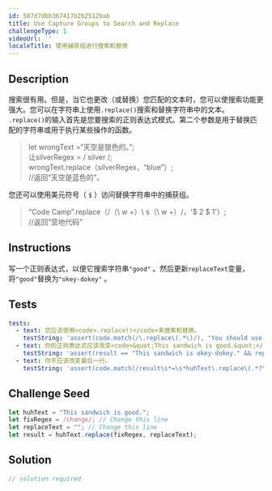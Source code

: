 ```yaml
---
id: 587d7dbb367417b2b2512bab
title: Use Capture Groups to Search and Replace
challengeType: 1
videoUrl: ''
localeTitle: 使用捕获组进行搜索和替换
---
```


## Description
<section id="description">搜索很有用。但是，当它也更改（或替换）您匹配的文本时，您可以使搜索功能更强大。您可以在字符串上使用<code>.replace()</code>搜索和替换字符串中的文本。 <code>.replace()</code>的输入首先是您要搜索的正则表达式模式。第二个参数是用于替换匹配的字符串或用于执行某些操作的函数。 <blockquote> let wrongText =“天空是银色的。”; <br>让silverRegex = / silver /; <br> wrongText.replace（silverRegex，“blue”）; <br> //返回“天空是蓝色的”。 </blockquote>您还可以使用美元符号（ <code>$</code> ）访问替换字符串中的捕获组。 <blockquote> “Code Camp”.replace（/（\ w +）\ s（\ w +）/，&#39;$ 2 $ 1&#39;）; <br> //返回“营地代码” </blockquote></section>

## Instructions
<section id="instructions">写一个正则表达式，以便它搜索字符串<code>&quot;good&quot;</code> 。然后更新<code>replaceText</code>变量，将<code>&quot;good&quot;</code>替换为<code>&quot;okey-dokey&quot;</code> 。 </section>

## Tests
<section id='tests'>

```yml
tests:
  - text: 您应该使用<code>.replace()</code>来搜索和替换。
    testString: 'assert(code.match(/\.replace\(.*\)/), "You should use <code>.replace()</code> to search and replace.");'
  - text: 你的正则表达式应该改变<code>&quot;This sandwich is good.&quot;</code> <code>&quot;This sandwich is okey-dokey.&quot;</code>
    testString: 'assert(result == "This sandwich is okey-dokey." && replaceText === "okey-dokey", "Your regex should change <code>"This sandwich is good."</code> to <code>"This sandwich is okey-dokey."</code>");'
  - text: 你不应该改变最后一行。
    testString: 'assert(code.match(/result\s*=\s*huhText\.replace\(.*?\)/), "You should not change the last line.");'

```

</section>

## Challenge Seed
<section id='challengeSeed'>

<div id='js-seed'>

```js
let huhText = "This sandwich is good.";
let fixRegex = /change/; // Change this line
let replaceText = ""; // Change this line
let result = huhText.replace(fixRegex, replaceText);

```

</div>



</section>

## Solution
<section id='solution'>

```js
// solution required
```
</section>
